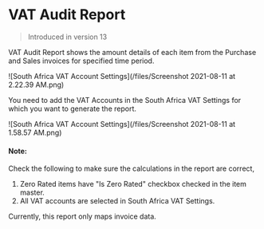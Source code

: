
# VAT Audit Report



>Introduced in version 13


VAT Audit Report shows the amount details of each item from the Purchase and Sales invoices for specified time period.


![South Africa VAT Account Settings](/files/Screenshot 2021-08-11 at 2.22.39 AM.png)


You need to add the VAT Accounts in the South Africa VAT Settings for which you want to generate the report.


![South Africa VAT Account Settings](/files/Screenshot 2021-08-11 at 1.58.57 AM.png)


#### Note:


Check the following to make sure the calculations in the report are correct,


1. Zero Rated items have "Is Zero Rated" checkbox checked in the item master.
2. All VAT accounts are selected in South Africa VAT Settings.


Currently, this report only maps invoice data.




